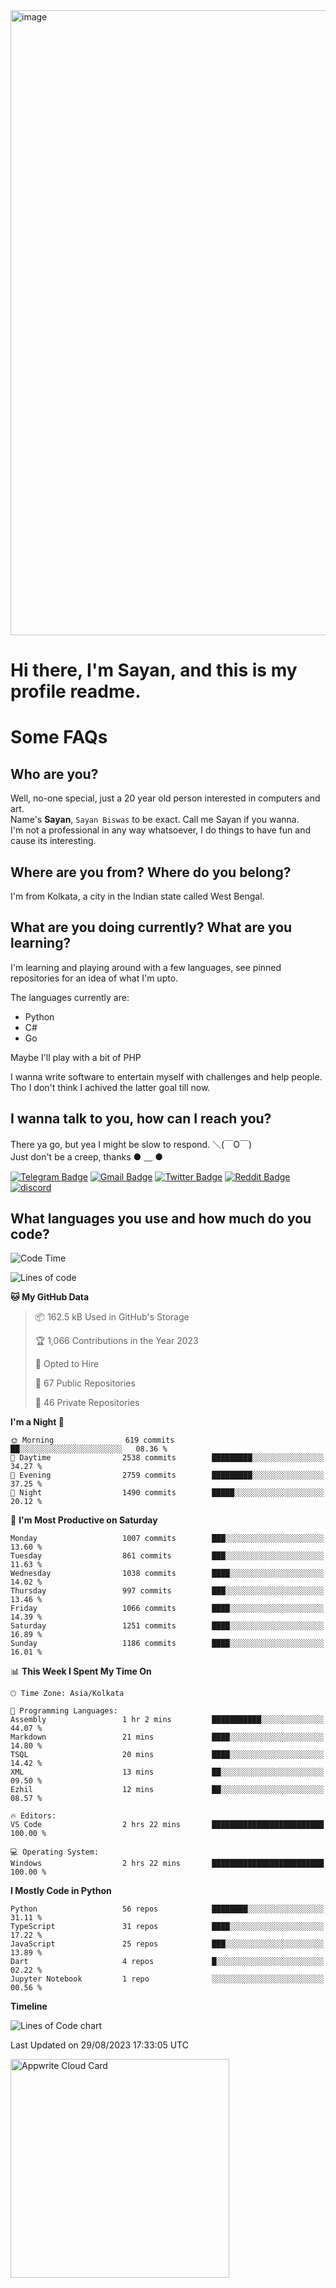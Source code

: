<img src="https://github.com/Dank-del/Dank-del/assets/63096193/045e227e-4ef3-4c82-82b9-d22540fc40f7" alt="image" width="1000"/>


# **Hi there, I'm Sayan, and this is my profile readme.**
<!--  [![Profile views](https://gpvc.arturio.dev/dank-del)](https://github.com/dank-del) -->
# Some FAQs

## **Who are you?**

Well, no-one special, just a 20 year old person interested in computers and art. \
Name's **Sayan**, `Sayan Biswas` to be exact. Call me Sayan if you wanna. \
I'm not a professional in any way whatsoever, I do things to have fun and cause its interesting.

## **Where are you from? Where do you belong?**

I'm from Kolkata, a city in the Indian state called West Bengal.

## **What are you doing currently? What are you learning?**

I'm learning and playing around with a few languages, see pinned repositories for an idea of what I'm upto.

The languages currently are:

- Python
- C#
- Go

Maybe I'll play with a bit of PHP

I wanna write software to entertain myself with challenges and help people. \
Tho I don't think I achived the latter goal till now.

<!--## **Eww, I see a weeb profile.**

Can't help it, it's the best way to hide my face on this account
> Why do people hate weebs .-.

## **Cool, what more interests you?**

My interests are quite, weird. They're scattered all over the place. \
I've been fascinated by music and have studied it since the age of 6, I've performed on stage and on air but yeah now I've been away from that. I specialize in key instruments. \
Another thing that interests me is Media Production, aka, working with audio, video and broadcasting media.

> I just like art in general. also feeds the reason of me being obsessed with Japanese drawings (⋟ ﹏ ⋞)-->

## **I wanna talk to you, how can I reach you?**

There ya go, but yea I might be slow to respond. ＼(￣O￣) \
Just don't be a creep, thanks ● ﹏ ●

[![Telegram Badge](https://img.shields.io/badge/-dank_as_fuck-1ca0f1?style=flat-square&logo=telegram&logoColor=white&link=https://t.me/dank_as_fuck)](https://t.me/dank_as_fuck)
[![Gmail Badge](https://img.shields.io/badge/-sayan@asia.com-c14438?style=flat-square&logo=Gmail&logoColor=white&link=mailto:sayan@asia.com)](mailto:sayan@asia.com)
[![Twitter Badge](https://img.shields.io/twitter/follow/TheDankDel?style=social)](https://twitter.com/TheDankDel)
[![Reddit Badge](https://img.shields.io/reddit/user-karma/combined/dank_as_fuck_?style=social)](https://www.reddit.com/user/dank_as_fuck_/)
[![discord](https://discord-md-badge.vercel.app/api/shield/506536929152466945?style=social)](https://discordapp.com/users/506536929152466945)

## **What languages you use and how much do you code?**

<!--START_SECTION:waka-->
![Code Time](http://img.shields.io/badge/Code%20Time-1%2C206%20hrs%2022%20mins-blue)

![Lines of code](https://img.shields.io/badge/From%20Hello%20World%20I%27ve%20Written-5.7%20million%20lines%20of%20code-blue)

**🐱 My GitHub Data** 

> 📦 162.5 kB Used in GitHub's Storage 
 > 
> 🏆 1,066 Contributions in the Year 2023
 > 
> 💼 Opted to Hire
 > 
> 📜 67 Public Repositories 
 > 
> 🔑 46 Private Repositories 
 > 
**I'm a Night 🦉** 

```text
🌞 Morning                619 commits         ██░░░░░░░░░░░░░░░░░░░░░░░   08.36 % 
🌆 Daytime                2538 commits        █████████░░░░░░░░░░░░░░░░   34.27 % 
🌃 Evening                2759 commits        █████████░░░░░░░░░░░░░░░░   37.25 % 
🌙 Night                  1490 commits        █████░░░░░░░░░░░░░░░░░░░░   20.12 % 
```
📅 **I'm Most Productive on Saturday** 

```text
Monday                   1007 commits        ███░░░░░░░░░░░░░░░░░░░░░░   13.60 % 
Tuesday                  861 commits         ███░░░░░░░░░░░░░░░░░░░░░░   11.63 % 
Wednesday                1038 commits        ████░░░░░░░░░░░░░░░░░░░░░   14.02 % 
Thursday                 997 commits         ███░░░░░░░░░░░░░░░░░░░░░░   13.46 % 
Friday                   1066 commits        ████░░░░░░░░░░░░░░░░░░░░░   14.39 % 
Saturday                 1251 commits        ████░░░░░░░░░░░░░░░░░░░░░   16.89 % 
Sunday                   1186 commits        ████░░░░░░░░░░░░░░░░░░░░░   16.01 % 
```


📊 **This Week I Spent My Time On** 

```text
🕑︎ Time Zone: Asia/Kolkata

💬 Programming Languages: 
Assembly                 1 hr 2 mins         ███████████░░░░░░░░░░░░░░   44.07 % 
Markdown                 21 mins             ████░░░░░░░░░░░░░░░░░░░░░   14.80 % 
TSQL                     20 mins             ████░░░░░░░░░░░░░░░░░░░░░   14.42 % 
XML                      13 mins             ██░░░░░░░░░░░░░░░░░░░░░░░   09.50 % 
Ezhil                    12 mins             ██░░░░░░░░░░░░░░░░░░░░░░░   08.57 % 

🔥 Editors: 
VS Code                  2 hrs 22 mins       █████████████████████████   100.00 % 

💻 Operating System: 
Windows                  2 hrs 22 mins       █████████████████████████   100.00 % 
```

**I Mostly Code in Python** 

```text
Python                   56 repos            ████████░░░░░░░░░░░░░░░░░   31.11 % 
TypeScript               31 repos            ████░░░░░░░░░░░░░░░░░░░░░   17.22 % 
JavaScript               25 repos            ███░░░░░░░░░░░░░░░░░░░░░░   13.89 % 
Dart                     4 repos             █░░░░░░░░░░░░░░░░░░░░░░░░   02.22 % 
Jupyter Notebook         1 repo              ░░░░░░░░░░░░░░░░░░░░░░░░░   00.56 % 
```



**Timeline**

![Lines of Code chart](https://raw.githubusercontent.com/Dank-del/Dank-del/main/assets/bar_graph.png)


 Last Updated on 29/08/2023 17:33:05 UTC
<!--END_SECTION:waka-->

<!--## **Can I stalk your spotify?**

Um sure.

![OwO Spotify](https://spotify-recently-played-readme.vercel.app/api?user=31fdrsslnr7nvq4ytqwtw7c4rxfm&count=5)-->

<a href="https://cloud.appwrite.io/card/64773257171d49803c27">
	<img width="350" src="https://cloud.appwrite.io/v1/cards/cloud?userId=64773257171d49803c27" alt="Appwrite Cloud Card" />
</a>
